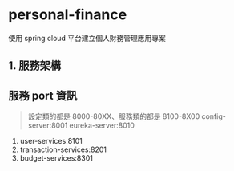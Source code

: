 # personal-finance

使用 spring cloud 平台建立個人財務管理應用專案

## 1. 服務架構

## 服務 port 資訊
> 設定類的都是 8000-80XX、服務類的都是 8100-8X00
config-server:8001
eureka-server:8010
1. user-services:8101
2. transaction-services:8201
3. budget-services:8301